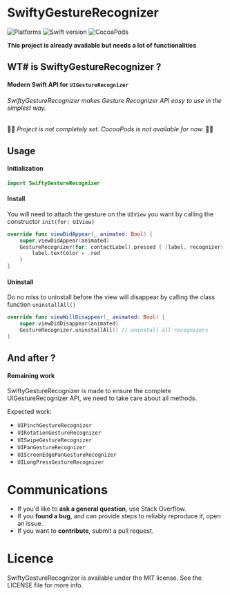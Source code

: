 # SwiftyGestureRecognizer

![Platforms](https://img.shields.io/badge/platforms-ios-lightgrey.svg)
![Swift version](https://img.shields.io/badge/language-swift-ff69b.svg)
![CocoaPods](https://img.shields.io/cocoapods/l/AFNetworking.svg)

__This project is already available but needs a lot of functionalities__<br>


## WT# is SwiftyGestureRecognizer ?

#### Modern Swift API for `UIGestureRecognizer`
###### SwiftyGestureRecognizer makes Gesture Recognizer API easy to use in the simplest way.

:construction::construction: _Project is not completely set. CocoaPods is not available for now._ :construction::construction:

## Usage

#### Initialization

```swift
import SwiftyGestureRecognizer
```

#### Install

You will need to attach the gesture on the `UIView` you want by calling the constructor `init(for: UIView)`

```swift
override func viewDidAppear(_ animated: Bool) {
    super.viewDidAppear(animated)
    GestureRecognizer(for: contactLabel).pressed { (label, recognizer) in
        label.textColor = .red
    }
}
```

#### Uninstall

Do no miss to uninstall before the view will disappear by calling the class function `uninstallAll()`

```swift
override func viewWillDisappear(_ animated: Bool) {
    super.viewDidDisappear(animated)
    GestureRecognizer.uninstallAll() // uninstall all recognizers
}
```

## And after ?

#### Remaining work

SwiftyGestureRecognizer is made to ensure the complete UIGestureRecognizer API, we need to take care about all methods.

Expected work:

- `UIPinchGestureRecognizer`
- `UIRotationGestureRecognizer`
- `UISwipeGestureRecognizer`
- `UIPanGestureRecognizer`
- `UIScreenEdgePanGestureRecognizer`
- `UILongPressGestureRecognizer`

# Communications

* If you'd like to __ask a general question__, use Stack Overflow.
* If you __found a bug__, and can provide steps to reliably reproduce it, open an issue.
* If you want to __contribute__, submit a pull request.

# Licence

SwiftyGestureRecognizer is available under the MIT license. See the LICENSE file for more info.
